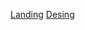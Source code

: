[Landing](https://masyatya.github.io/miami/)
[Desing](https://www.figma.com/file/nHz8bflIwJaWP3P99vKTH5/miami_home_new)
